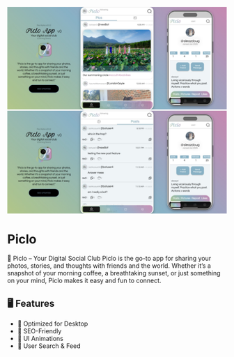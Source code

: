 ![Piclo](https://github.com/timk-dev/Piclo/blob/main/picfeed.jpeg?raw=true)
![Piclo](https://github.com/timk-dev/Piclo/blob/main/postfeed.jpeg?raw=true)
# Piclo

🥘 Piclo – Your Digital Social Club
Piclo is the go-to app for sharing your photos, stories, and thoughts with friends and the world.
Whether it’s a snapshot of your morning coffee, a breathtaking sunset, or just something on your mind, Piclo makes it easy and fun to connect.

## :desktop_computer: Features
  * :electric_plug: Optimized for Desktop
  * :electric_plug: SEO-Friendly
  * :electric_plug: UI Animations
  * :electric_plug: User Search & Feed
